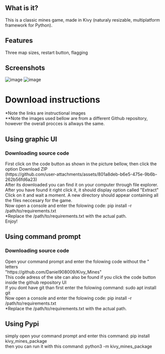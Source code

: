 ## What is it?
<p>This is a classic mines game, made in Kivy (naturaly resizable, multiplatform framework for Python).</p>

## Features
<p>Three map sizes, restart button, flagging</p>

## Screenshots
![image](https://github.com/user-attachments/assets/ab828177-a333-4c66-9b0b-f48c04f34db2)
![image](https://github.com/user-attachments/assets/a7ef214f-764b-44fc-9bce-ebe0bfcab74b)

<h1>Download instructions</h1>
*Note the links are instructional images <br>
**Note the images used bellow are from a different Github repository, however the overall procces is allways the same. <br>
<h2>Using graphic UI</h2>
<h3>Downloading source code </h3>
First click on the code button as shown in the picture bellow, then click the option Download ZIP <br>
(https://github.com/user-attachments/assets/801a8deb-b6e5-475e-9b6b-262b56fd6a23) <br>
After its downloaded you can find it on your computer through file explorer. After you have found it right click it, it should display option called "Extract" <br>
Click on it and wait a moment. A new directory should appear containing all the files neccesary for the game.<br>
Now open a console and enter the folowing code: pip install -r /path/to/requirements.txt <br>
*Replace the /path/to/requirements.txt with the actual path. <br>
Enjoy! <br>
<h2>Using command prompt</h2>
<h3>Downloading source code </h3>
Open your command prompt and enter the folowing code without the " letters <br>
"https://github.com/Daniel908009/Kivy_Mines" <br>
This code adress of the site can also be found if you click the code button inside the github repository UI <br>
If you dont have git than first enter the folowing command: sudo apt install git <br>
Now open a console and enter the folowing code: pip install -r /path/to/requirements.txt <br>
*Replace the /path/to/requirements.txt with the actual path. <br>
<h2>Using Pypi</h2>
simply open your command prompt and enter this command: pip install kivy_mines_package <br>
then you can run it with this command:  python3 -m kivy_mines_package
